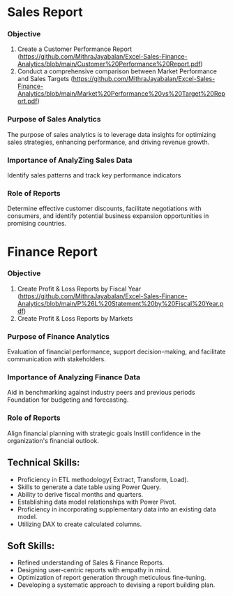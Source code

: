 # Sales Report 

### Objective

1. Create a Customer Performance Report (https://github.com/MithraJayabalan/Excel-Sales-Finance-Analytics/blob/main/Customer%20Performance%20Report.pdf)
2. Conduct a comprehensive comparison between Market Performance and Sales Targets (https://github.com/MithraJayabalan/Excel-Sales-Finance-Analytics/blob/main/Market%20Performance%20vs%20Target%20Report.pdf)

 ### Purpose of Sales Analytics
 The purpose of sales analytics is to leverage data insights for optimizing sales strategies, enhancing performance, and driving revenue growth.

 ### Importance of AnalyZing Sales Data
Identify sales patterns and track key performance indicators

### Role of Reports
Determine effective customer discounts, facilitate negotiations with consumers, and identify potential business expansion opportunities in promising countries.

# Finance Report

### Objective

1. Create Profit & Loss Reports by Fiscal Year (https://github.com/MithraJayabalan/Excel-Sales-Finance-Analytics/blob/main/P%26L%20Statement%20by%20Fiscal%20Year.pdf)
2. Create Profit & Loss Reports by Markets

 ### Purpose of Finance Analytics
 Evaluation of financial performance, support decision-making, and facilitate communication with stakeholders.

 ### Importance of Analyzing Finance Data
Aid in benchmarking against industry peers and previous periods Foundation for budgeting and forecasting.

### Role of Reports
Align financial planning with strategic goals Instill confidence in the organization's financial outlook.

## Technical Skills:
- Proficiency in ETL methodology( Extract, Transform, Load).
- Skills to generate a date table using Power Query.
- Ability to derive fiscal months and quarters.
- Establishing data model relationships with Power Pivot.
- Proficiency in incorporating supplementary data into an existing data model.
- Utilizing DAX to create calculated columns.

## Soft Skills:
- Refined understanding of Sales & Finance Reports.
- Designing user-centric reports with empathy in mind.
- Optimization of report generation through meticulous fine-tuning.
- Developing a systematic approach to devising a report building plan.
   
